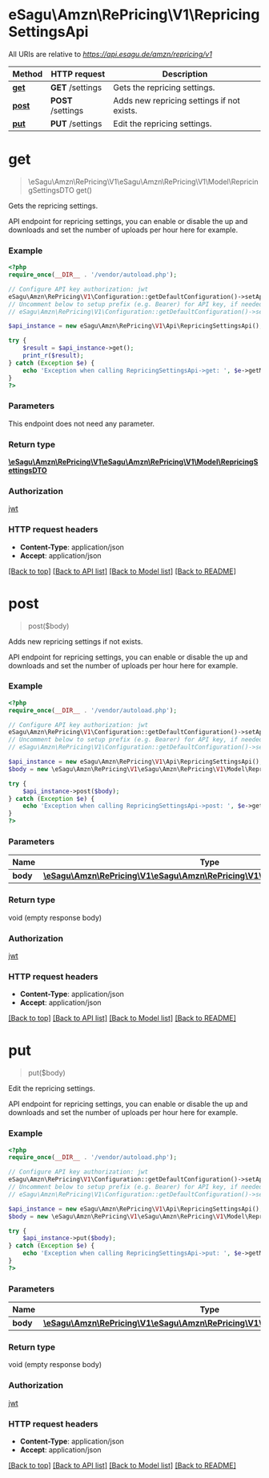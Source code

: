 # eSagu\Amzn\RePricing\V1\RepricingSettingsApi

All URIs are relative to *https://api.esagu.de/amzn/repricing/v1*

Method | HTTP request | Description
------------- | ------------- | -------------
[**get**](RepricingSettingsApi.md#get) | **GET** /settings | Gets the repricing settings.
[**post**](RepricingSettingsApi.md#post) | **POST** /settings | Adds new repricing settings if not exists.
[**put**](RepricingSettingsApi.md#put) | **PUT** /settings | Edit the repricing settings.


# **get**
> \eSagu\Amzn\RePricing\V1\eSagu\Amzn\RePricing\V1\Model\RepricingSettingsDTO get()

Gets the repricing settings.

API endpoint for repricing settings, you can enable or disable the up and downloads and set the number of uploads per hour here for example.

### Example
```php
<?php
require_once(__DIR__ . '/vendor/autoload.php');

// Configure API key authorization: jwt
eSagu\Amzn\RePricing\V1\Configuration::getDefaultConfiguration()->setApiKey('Authorization', 'YOUR_API_KEY');
// Uncomment below to setup prefix (e.g. Bearer) for API key, if needed
// eSagu\Amzn\RePricing\V1\Configuration::getDefaultConfiguration()->setApiKeyPrefix('Authorization', 'Bearer');

$api_instance = new eSagu\Amzn\RePricing\V1\Api\RepricingSettingsApi();

try {
    $result = $api_instance->get();
    print_r($result);
} catch (Exception $e) {
    echo 'Exception when calling RepricingSettingsApi->get: ', $e->getMessage(), PHP_EOL;
}
?>
```

### Parameters
This endpoint does not need any parameter.

### Return type

[**\eSagu\Amzn\RePricing\V1\eSagu\Amzn\RePricing\V1\Model\RepricingSettingsDTO**](../Model/RepricingSettingsDTO.md)

### Authorization

[jwt](../../README.md#jwt)

### HTTP request headers

 - **Content-Type**: application/json
 - **Accept**: application/json

[[Back to top]](#) [[Back to API list]](../../README.md#documentation-for-api-endpoints) [[Back to Model list]](../../README.md#documentation-for-models) [[Back to README]](../../README.md)

# **post**
> post($body)

Adds new repricing settings if not exists.

API endpoint for repricing settings, you can enable or disable the up and downloads and set the number of uploads per hour here for example.

### Example
```php
<?php
require_once(__DIR__ . '/vendor/autoload.php');

// Configure API key authorization: jwt
eSagu\Amzn\RePricing\V1\Configuration::getDefaultConfiguration()->setApiKey('Authorization', 'YOUR_API_KEY');
// Uncomment below to setup prefix (e.g. Bearer) for API key, if needed
// eSagu\Amzn\RePricing\V1\Configuration::getDefaultConfiguration()->setApiKeyPrefix('Authorization', 'Bearer');

$api_instance = new eSagu\Amzn\RePricing\V1\Api\RepricingSettingsApi();
$body = new \eSagu\Amzn\RePricing\V1\eSagu\Amzn\RePricing\V1\Model\RepricingSettingsDTO(); // \eSagu\Amzn\RePricing\V1\eSagu\Amzn\RePricing\V1\Model\RepricingSettingsDTO | 

try {
    $api_instance->post($body);
} catch (Exception $e) {
    echo 'Exception when calling RepricingSettingsApi->post: ', $e->getMessage(), PHP_EOL;
}
?>
```

### Parameters

Name | Type | Description  | Notes
------------- | ------------- | ------------- | -------------
 **body** | [**\eSagu\Amzn\RePricing\V1\eSagu\Amzn\RePricing\V1\Model\RepricingSettingsDTO**](../Model/\eSagu\Amzn\RePricing\V1\eSagu\Amzn\RePricing\V1\Model\RepricingSettingsDTO.md)|  | [optional]

### Return type

void (empty response body)

### Authorization

[jwt](../../README.md#jwt)

### HTTP request headers

 - **Content-Type**: application/json
 - **Accept**: application/json

[[Back to top]](#) [[Back to API list]](../../README.md#documentation-for-api-endpoints) [[Back to Model list]](../../README.md#documentation-for-models) [[Back to README]](../../README.md)

# **put**
> put($body)

Edit the repricing settings.

API endpoint for repricing settings, you can enable or disable the up and downloads and set the number of uploads per hour here for example.

### Example
```php
<?php
require_once(__DIR__ . '/vendor/autoload.php');

// Configure API key authorization: jwt
eSagu\Amzn\RePricing\V1\Configuration::getDefaultConfiguration()->setApiKey('Authorization', 'YOUR_API_KEY');
// Uncomment below to setup prefix (e.g. Bearer) for API key, if needed
// eSagu\Amzn\RePricing\V1\Configuration::getDefaultConfiguration()->setApiKeyPrefix('Authorization', 'Bearer');

$api_instance = new eSagu\Amzn\RePricing\V1\Api\RepricingSettingsApi();
$body = new \eSagu\Amzn\RePricing\V1\eSagu\Amzn\RePricing\V1\Model\RepricingSettingsDTO(); // \eSagu\Amzn\RePricing\V1\eSagu\Amzn\RePricing\V1\Model\RepricingSettingsDTO | 

try {
    $api_instance->put($body);
} catch (Exception $e) {
    echo 'Exception when calling RepricingSettingsApi->put: ', $e->getMessage(), PHP_EOL;
}
?>
```

### Parameters

Name | Type | Description  | Notes
------------- | ------------- | ------------- | -------------
 **body** | [**\eSagu\Amzn\RePricing\V1\eSagu\Amzn\RePricing\V1\Model\RepricingSettingsDTO**](../Model/\eSagu\Amzn\RePricing\V1\eSagu\Amzn\RePricing\V1\Model\RepricingSettingsDTO.md)|  | [optional]

### Return type

void (empty response body)

### Authorization

[jwt](../../README.md#jwt)

### HTTP request headers

 - **Content-Type**: application/json
 - **Accept**: application/json

[[Back to top]](#) [[Back to API list]](../../README.md#documentation-for-api-endpoints) [[Back to Model list]](../../README.md#documentation-for-models) [[Back to README]](../../README.md)

